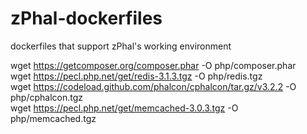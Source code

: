 # zPhal-dockerfiles
dockerfiles that support zPhal's working environment

wget https://getcomposer.org/composer.phar -O php/composer.phar  
wget https://pecl.php.net/get/redis-3.1.3.tgz -O php/redis.tgz  
wget https://codeload.github.com/phalcon/cphalcon/tar.gz/v3.2.2 -O php/cphalcon.tgz  
wget https://pecl.php.net/get/memcached-3.0.3.tgz -O php/memcached.tgz